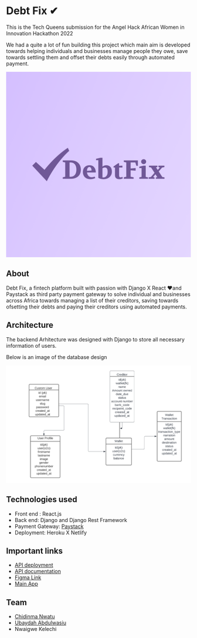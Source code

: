 # Debt Fix ✔

This is the Tech Queens submission for the Angel Hack African Women in Innovation Hackathon 2022

We had a quite a lot of fun building this project which main aim is developed towards helping individuals and businesses manage people they owe, save towards settling them and offset their debts easily through automated payment.


![database design](logo.png)

## About
Debt Fix, a fintech platform built with passion with Django X React ❤and Paystack as third party payment gateway to solve individual and businesses across Africa  towards managing a list of their creditors, saving towards ofsetting their debts and paying their creditors using automated payments.

## Architecture
The backend Arhitecture was designed with Django to store all necessary information of users.


Below is an image of the database design

![database design](db.png)


## Technologies used
* Front end : React.js
* Back end: Django and Django Rest Framework 
* Payment Gateway: [Paystack](https://paystack.com/)
* Deployment: Heroku X Netlify 

## Important links

* [API deployment](https://debt-fix.herokuapp.com/)
* [API documentation](https://documenter.getpostman.com/view/17179393/UVz1MXfe)
* [Figma Link](https://www.figma.com/file/hRbLVrMDDH5sE41KmhobOp/DebtFix?node-id=45%3A2)
* [Main App](https://debtfix.netlify.app/)

## Team
* [Chidinma Nwatu](https://github.com/Simplystina)
* [Ubaydah Abdulwasiu](https://github.com/Ubaydah)
* Nwaigwe Kelechi
